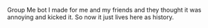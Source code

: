Group Me bot I made for me and my friends and they thought it was annoying and kicked it. So now it just lives here as history.
